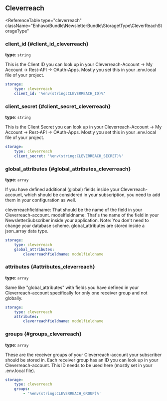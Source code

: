 ## Cleverreach

<ReferenceTable
type="cleverreach"
className="Enhavo\Bundle\NewsletterBundle\Storage\Type\CleverReachStorageType"
>
<template v-slot:options>
    <ReferenceOption name="client_id" type="cleverreach" :required="true" />,
    <ReferenceOption name="client_secret" type="cleverreach" :required="true" />,
    <ReferenceOption name="global_attributes" type="cleverreach" />,
    <ReferenceOption name="attributes" type="cleverreach" />,
    <ReferenceOption name="groups" type="cleverreach" />
</template>
</ReferenceTable>

### client_id {#client_id_cleverreach}

**type**: `string`

This is the Client ID you can look up in your Cleverreach-Account -\> My
Account -\> Rest-API -\> OAuth-Apps. Mostly you set this in your
.env.local file of your project.

```yaml
storage:
    type: cleverreach
    client_id: '%env(string:CLEVERREACH_ID)%'
```

### client_secret {#client_secret_cleverreach}

**type**: `string`

This is the Client Secret you can look up in your Cleverreach-Account
-\> My Account -\> Rest-API -\> OAuth-Apps. Mostly you set this in your
.env.local file of your project.

``` yaml
storage:
    type: cleverreach
    client_secret: '%env(string:CLEVERREACH_SECRET)%'
```

### global_attributes {#global_attributes_cleverreach}

**type**: `array`

If you have defined additional (global) fields inside your
Cleverreach-account, which should be considered in your subscription,
you need to add them in your configuration as well.

cleverreachfieldname: That should be the name of the field in your
Cleverreach-account. modelfieldname: That\'s the name of the field in
your NewsletterSubscriber inside your application. Note: You don\'t need
to change your database scheme. global_attributes are stored inside a
json_array data type.

```yaml
storage:
    type: cleverreach
    global_attributes:
        cleverreachfieldname: modelfieldname
```

### attributes {#attributes_cleverreach}

**type**: `array`

Same like \"global_attributes\" with fields you have defined in your
Cleverreach-account specifically for only one receiver group and not
globally.

```yaml
storage:
    type: cleverreach
    attributes:
        cleverreachfieldname: modelfieldname
```

### groups {#groups_cleverreach}

**type**: `array`

These are the receiver groups of your Cleverreach-account your
subscriber should be stored in. Each receiver group has an ID you can
look up in your Cleverreach-account. This ID needs to be used here
(mostly set in your .env.local file).

```yaml
storage:
    type: cleverreach
    groups:
        - '%env(string:CLEVERREACH_GROUP)%'
```
